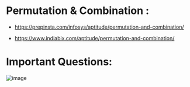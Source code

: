 # Permutation & Combination :

- https://prepinsta.com/infosys/aptitude/permutation-and-combination/

- https://www.indiabix.com/aptitude/permutation-and-combination/

# Important Questions:

![image](https://user-images.githubusercontent.com/77873383/182020499-10118184-46bd-42fc-8625-61b60c03ec48.png)
